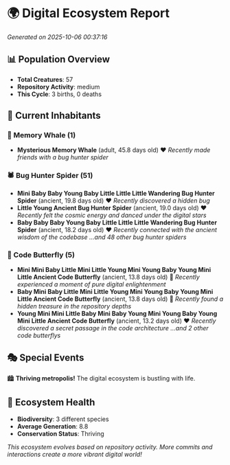 # 🌍 Digital Ecosystem Report
*Generated on 2025-10-06 00:37:16*

## 📊 Population Overview
- **Total Creatures**: 57
- **Repository Activity**: medium
- **This Cycle**: 3 births, 0 deaths

## 👥 Current Inhabitants

### 🐋 Memory Whale (1)
- **Mysterious Memory Whale** (adult, 45.8 days old) ❤️
  *Recently made friends with a bug hunter spider*

### 🕷️ Bug Hunter Spider (51)
- **Mini Baby Baby Young Baby Little Little Little Wandering Bug Hunter Spider** (ancient, 19.8 days old) ❤️
  *Recently discovered a hidden bug*
- **Little Young Ancient Bug Hunter Spider** (ancient, 19.0 days old) ❤️
  *Recently felt the cosmic energy and danced under the digital stars*
- **Baby Baby Baby Young Baby Little Little Little Wandering Bug Hunter Spider** (ancient, 18.2 days old) ❤️
  *Recently connected with the ancient wisdom of the codebase*
  *...and 48 other bug hunter spiders*

### 🦋 Code Butterfly (5)
- **Mini Mini Baby Little Mini Little Young Mini Young Baby Young Mini Little Ancient Code Butterfly** (ancient, 13.8 days old) 💛
  *Recently experienced a moment of pure digital enlightenment*
- **Baby Mini Baby Little Mini Little Young Mini Young Baby Young Mini Little Ancient Code Butterfly** (ancient, 13.8 days old) 💛
  *Recently found a hidden treasure in the repository depths*
- **Young Mini Mini Little Baby Mini Baby Young Mini Young Baby Young Mini Little Ancient Code Butterfly** (ancient, 13.2 days old) ❤️
  *Recently discovered a secret passage in the code architecture*
  *...and 2 other code butterflys*

## 🎭 Special Events

🏙️ **Thriving metropolis!** The digital ecosystem is bustling with life.

## 🔬 Ecosystem Health
- **Biodiversity**: 3 different species
- **Average Generation**: 8.8
- **Conservation Status**: Thriving

*This ecosystem evolves based on repository activity. More commits and interactions create a more vibrant digital world!*